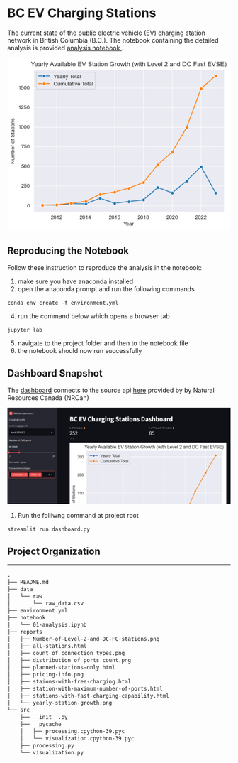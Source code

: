 # BC EV Charging Stations
The current state of the public electric vehicle (EV) charging station network in British Columbia (B.C.).
The notebook containing the detailed analysis is provided [analysis notebook ](notebook/01-analysis.ipynb).


![ev-station-growth](./reports/yearly-station-growth.png?raw=true)

## Reproducing the Notebook
Follow these instruction to reproduce the analysis in the notebook:

1. make sure you have anaconda installed
2. open the anaconda prompt and run the following commands
```
conda env create -f environment.yml
```
4. run the command below which opens a browser tab
```
jupyter lab
```
5. navigate to the project folder and then to the notebook file
6. the notebook should now run successfully

## Dashboard Snapshot
The [dashboard](https://akin-aroge-bc-ev-charging-analysis-dashboard-kc67ya.streamlit.app/) connects to the source api [here](https://natural-resources.canada.ca/energy-efficiency/transportation-alternative-fuels/electric-charging-alternative-fuelling-stationslocator-map/20487#/analyze?region=CA-BC&fuel=ELEC&status=E&status=P&country=CA) provided by by Natural Resources Canada (NRCan)

![ev-station-growth](./reports/dashboard_snapshot.PNG?raw=true)

1. Run the folliwng command at project root
```
streamlit run dashboard.py
```

## Project Organization

-------------------------
```
.
├── README.md
├── data
│   └── raw
│       └── raw_data.csv
├── environment.yml
├── notebook
│   └── 01-analysis.ipynb
├── reports
│   ├── Number-of-Level-2-and-DC-FC-stations.png
│   ├── all-stations.html
│   ├── count of connection types.png
│   ├── distribution of ports count.png
│   ├── planned-stations-only.html
│   ├── pricing-info.png
│   ├── staions-with-free-charging.html
│   ├── station-with-maximum-number-of-ports.html
│   ├── stations-with-fast-charging-capability.html
│   └── yearly-station-growth.png
└── src
    ├── __init__.py
    ├── __pycache__
    │   ├── processing.cpython-39.pyc
    │   └── visualization.cpython-39.pyc
    ├── processing.py
    └── visualization.py

        
```